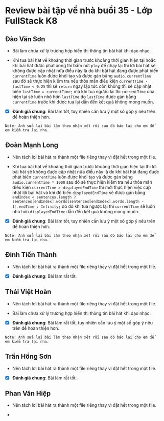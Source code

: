 # Review bài tập về nhà buổi 35 - Lớp FullStack K8

## Đào Văn Sơn

- Bài làm chưa xử lý trường hợp hiển thị thông tin bài hát khi dạo nhạc.

- Khi tua bài hát về khoảng thời gian trước khoảng thời gian hiện tại hoặc khi bài hát được phát xong thì bấm nút `play` để chạy lại thì lời bài hát sẽ không được cập nhật nữa điều này là do khi bài hát đang được phát biến `currentTime` luôn được khởi tạo và được gán bằng `audio.currentTime` sau đó sẽ thực hiện kiểm tra nếu thỏa mãn điều kiện `currentTime - lastTime < 0.25` thì sẽ `return` ngay lập tức còn không thì sẽ cập nhật biến `lastTime = currentTime;` mà khi tua ngược lại thì `currentTime` của hiện tại sẽ luôn nhỏ hơn `lastTime` do `lastTime` được gán bằng `currentTime` trước khi được tua lại dẫn đến kết quả không mong muốn.

- [x] **Đánh giá chung:** Bài làm tốt, tuy nhiên cần lưu ý một số góp ý nêu trên để hoàn thiện hơn.

`Note: Anh sửa lại bài làm theo nhận xét rồi sau đó báo lại cho em để em kiểm tra lại nha.`

## Đoàn Mạnh Long

- Nên tách lời bài hát ra thành một file riêng thay vì đặt hết trong một file.

- Khi tua bài hát về khoảng thời gian trước khoảng thời gian hiện tại thì lời bài hát sẽ không được cập nhật nữa điều này là do khi bài hát đang được phát biến `currentTime` luôn được khởi tạo và được gán bằng `audio.currentTime * 1000` sau đó sẽ thực hiện kiểm tra nếu thỏa mãn điều kiện `currentTime > displayedEndTime` thì mới thực hiện việc cập nhật lời bài hát và khi đó biến `displayedEndTime` sẽ được gán bằng `endIndex < sentences.length ? sentences[endIndex].words[sentences[endIndex].words.length - 1].endTime : Infinity;` do đó khi tua ngược lại thì `currentTime` sẽ luôn nhỏ hơn `displayedEndTime` dẫn đến kết quả không mong muốn.

- [x] **Đánh giá chung:** Bài làm tốt, tuy nhiên cần lưu ý một số góp ý nêu trên để hoàn thiện hơn.

`Note: Anh sửa lại bài làm theo nhận xét rồi sau đó báo lại cho em để em kiểm tra lại nha.`

## Đinh Tiến Thành

- Nên tách lời bài hát ra thành một file riêng thay vì đặt hết trong một file.

- [x] **Đánh giá chung:** Bài làm rất tốt.

## Thái Việt Hoàn

- Nên tách lời bài hát ra thành một file riêng thay vì đặt hết trong một file.

- Bài làm chưa xử lý trường hợp hiển thị thông tin bài hát khi dạo nhạc.

- [x] **Đánh giá chung:** Bài làm rất tốt, tuy nhiên cần lưu ý một số góp ý nêu trên để hoàn thiện hơn.

`Note: Anh sửa lại bài làm theo nhận xét rồi sau đó báo lại cho em để em kiểm tra lại nha.`

## Trần Hồng Sơn

- Nên tách lời bài hát ra thành một file riêng thay vì đặt hết trong một file.

- [x] **Đánh giá chung:** Bài làm rất tốt.

## Phan Văn Hiệp

- Nên tách lời bài hát ra thành một file riêng thay vì đặt hết trong một file.

-
